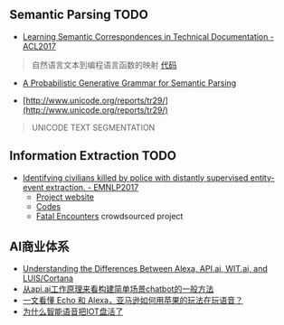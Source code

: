 ## Semantic Parsing TODO
* [Learning Semantic Correspondences in Technical Documentation - ACL2017](http://aclweb.org/anthology/P/P17/P17-1148.pdf)
> 自然语言文本到编程语言函数的映射
> [代码](https://github.com/yakazimir/zubr_public)

* [A Probabilistic Generative Grammar for Semantic Parsing](http://asaparov.org/assets/conll_2017.pdf)

* [http://www.unicode.org/reports/tr29/](http://www.unicode.org/reports/tr29/)
> UNICODE TEXT SEGMENTATION

## Information Extraction TODO
* [Identifying civilians killed by police with distantly supervised entity-event extraction. - EMNLP2017](https://arxiv.org/pdf/1707.07086.pdf)
  - [Project website](http://slanglab.cs.umass.edu/PoliceKillingsExtraction/)
  - [Codes](https://github.com/slanglab/policefatalities_emnlp2017)
  - [Fatal Encounters](http://www.fatalencounters.org/) crowdsourced project
  
## AI商业体系
* [Understanding the Differences Between Alexa, API.ai, WIT.ai, and LUIS/Cortana](https://medium.com/@abraham.kang/understanding-the-differences-between-alexa-api-ai-wit-ai-and-luis-cortana-2404ece0977c)
* [从api.ai工作原理来看构建简单场景chatbot的一般方法](http://rsarxiv.github.io/2016/08/21/%E4%BB%8Eapi-ai%E5%B7%A5%E4%BD%9C%E5%8E%9F%E7%90%86%E6%9D%A5%E7%9C%8B%E6%9E%84%E5%BB%BA%E7%AE%80%E5%8D%95%E5%9C%BA%E6%99%AFchatbot%E7%9A%84%E4%B8%80%E8%88%AC%E6%96%B9%E6%B3%95/)
* [一文看懂 Echo 和 Alexa，亚马逊如何用苹果的玩法在玩语音？](https://36kr.com/p/5067116.html)
* [为什么智能语音把IOT盘活了](http://36kr.com/p/5105750.html)
